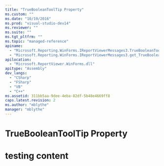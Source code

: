 ```yaml
---
title: "TrueBooleanToolTip Property"
ms.custom: ""
ms.date: "10/19/2016"
ms.prod: "visual-studio-dev14"
ms.reviewer: ""
ms.suite: ""
ms.tgt_pltfrm: ""
ms.topic: "managed-reference"
apiname: 
  - "Microsoft.Reporting.WinForms.IReportViewerMessages3.TrueBooleanToolTip"
  - "Microsoft.Reporting.WinForms.IReportViewerMessages3.get_TrueBooleanToolTip"
apilocation: 
  - "Microsoft.ReportViewer.WinForms.dll"
apitype: "Assembly"
dev_langs: 
  - "CSharp"
  - "FSharp"
  - "VB"
  - "C++"
ms.assetid: 311bb5aa-9dee-4eba-82df-5b48e4669ff8
caps.latest.revision: 2
ms.author: "mblythe"
manager: "mblythe"
---
```

# TrueBooleanToolTip Property
# testing content